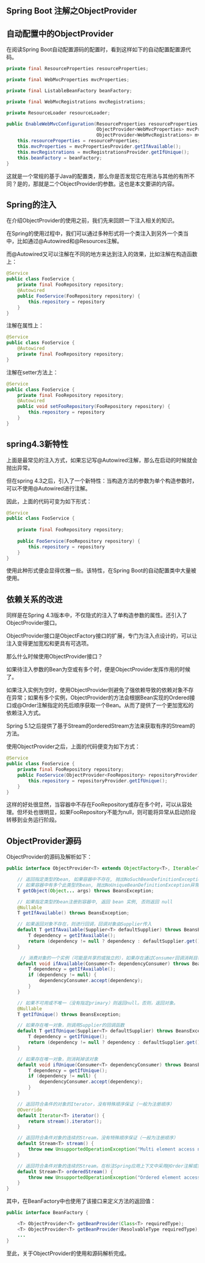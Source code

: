 ## Spring Boot 注解之ObjectProvider



## 自动配置中的ObjectProvider

在阅读Spring Boot自动配置源码的配置时，看到这样如下的自动配置配置源代码。

```java
private final ResourceProperties resourceProperties;

private final WebMvcProperties mvcProperties;

private final ListableBeanFactory beanFactory;

private final WebMvcRegistrations mvcRegistrations;

private ResourceLoader resourceLoader;

public EnableWebMvcConfiguration(ResourceProperties resourceProperties,
                                 ObjectProvider<WebMvcProperties> mvcPropertiesProvider,
                                 ObjectProvider<WebMvcRegistrations> mvcRegistrationsProvider, ListableBeanFactory beanFactory) {
    this.resourceProperties = resourceProperties;
    this.mvcProperties = mvcPropertiesProvider.getIfAvailable();
    this.mvcRegistrations = mvcRegistrationsProvider.getIfUnique();
    this.beanFactory = beanFactory;
}
```

这就是一个常规的基于Java的配置类，那么你是否发现它在用法与其他的有所不同？是的，那就是二个ObjectProvider的参数。这也是本文要讲的内容。

## Spring的注入

在介绍ObjectProvider的使用之前，我们先来回顾一下注入相关的知识。

在Spring的使用过程中，我们可以通过多种形式将一个类注入到另外一个类当中，比如通过@Autowired和@Resources注解。

而@Autowired又可以注解在不同的地方来达到注入的效果，比如注解在构造函数上：

```java
@Service
public class FooService {
    private final FooRepository repository;
    @Autowired
    public FooService(FooRepository repository) {
        this.repository = repository
    }
}
```

注解在属性上：

```java
@Service
public class FooService {
    @Autowired
    private final FooRepository repository;
}
```

注解在setter方法上：

```java
@Service
public class FooService {
    private final FooRepository repository;
    @Autowired
    public void setFooRepository(FooRepository repository) {
        this.repository = repository
    }
}
```

## spring4.3新特性

上面是最常见的注入方式，如果忘记写@Autowired注解，那么在启动的时候就会抛出异常。

但在spring 4.3之后，引入了一个新特性：当构造方法的参数为单个构造参数时，可以不使用@Autowired进行注解。

因此，上面的代码可变为如下形式：

```java
@Service
public class FooService {
    
    private final FooRepository repository;
    
    public FooService(FooRepository repository) {
        this.repository = repository
    }
}
```

使用此种形式便会显得优雅一些。该特性，在Spring Boot的自动配置类中大量被使用。

## 依赖关系的改进

同样是在Spring 4.3版本中，不仅隐式的注入了单构造参数的属性。还引入了ObjectProvider接口。

ObjectProvider接口是ObjectFactory接口的扩展，专门为注入点设计的，可以让注入变得更加宽松和更具有可选项。

那么什么时候使用ObjectProvider接口？

如果待注入参数的Bean为空或有多个时，便是ObjectProvider发挥作用的时候了。

如果注入实例为空时，使用ObjectProvider则避免了强依赖导致的依赖对象不存在异常；如果有多个实例，ObjectProvider的方法会根据Bean实现的Ordered接口或@Order注解指定的先后顺序获取一个Bean。从而了提供了一个更加宽松的依赖注入方式。

Spring 5.1之后提供了基于Stream的orderedStream方法来获取有序的Stream的方法。

使用ObjectProvider之后，上面的代码便变为如下方式：

```java
@Service
public class FooService {
    private final FooRepository repository;
    public FooService(ObjectProvider<FooRepository> repositoryProvider) {
        this.repository = repositoryProvider.getIfUnique();
    }
}
```

这样的好处很显然，当容器中不存在FooRepository或存在多个时，可以从容处理。但坏处也很明显，如果FooRepository不能为null，则可能将异常从启动阶段转移到业务运行阶段。

## ObjectProvider源码

ObjectProvider的源码及解析如下：

```java
public interface ObjectProvider<T> extends ObjectFactory<T>, Iterable<T> {

    // 返回指定类型的bean, 如果容器中不存在, 抛出NoSuchBeanDefinitionException异常
    // 如果容器中有多个此类型的bean, 抛出NoUniqueBeanDefinitionException异常
    T getObject(Object... args) throws BeansException;

    // 如果指定类型的bean注册到容器中, 返回 bean 实例, 否则返回 null
    @Nullable
    T getIfAvailable() throws BeansException;

    // 如果返回对象不存在，则进行回调，回调对象由Supplier传入
    default T getIfAvailable(Supplier<T> defaultSupplier) throws BeansException {
        T dependency = getIfAvailable();
        return (dependency != null ? dependency : defaultSupplier.get());
    }

     // 消费对象的一个实例（可能是共享的或独立的），如果存在通过Consumer回调消耗目标对象。
    default void ifAvailable(Consumer<T> dependencyConsumer) throws BeansException {
        T dependency = getIfAvailable();
        if (dependency != null) {
            dependencyConsumer.accept(dependency);
        }
    }

    // 如果不可用或不唯一（没有指定primary）则返回null。否则，返回对象。
    @Nullable
    T getIfUnique() throws BeansException;

    // 如果存在唯一对象，则调用Supplier的回调函数
    default T getIfUnique(Supplier<T> defaultSupplier) throws BeansException {
        T dependency = getIfUnique();
        return (dependency != null ? dependency : defaultSupplier.get());
    }

    // 如果存在唯一对象，则消耗掉该对象
    default void ifUnique(Consumer<T> dependencyConsumer) throws BeansException {
        T dependency = getIfUnique();
        if (dependency != null) {
            dependencyConsumer.accept(dependency);
        }
    }

    // 返回符合条件的对象的Iterator，没有特殊顺序保证（一般为注册顺序）
    @Override
    default Iterator<T> iterator() {
        return stream().iterator();
    }

    // 返回符合条件对象的连续的Stream，没有特殊顺序保证（一般为注册顺序）
    default Stream<T> stream() {
        throw new UnsupportedOperationException("Multi element access not supported");
    }

    // 返回符合条件对象的连续的Stream。在标注Spring应用上下文中采用@Order注解或实现Order接口的顺序
    default Stream<T> orderedStream() {
        throw new UnsupportedOperationException("Ordered element access not supported");
    }
}
```

其中，在BeanFactory中也使用了该接口来定义方法的返回值：

```java
public interface BeanFactory {

    <T> ObjectProvider<T> getBeanProvider(Class<T> requiredType);
    <T> ObjectProvider<T> getBeanProvider(ResolvableType requiredType);
    ...
}
```

至此，关于ObjectProvider的使用和源码解析完成。